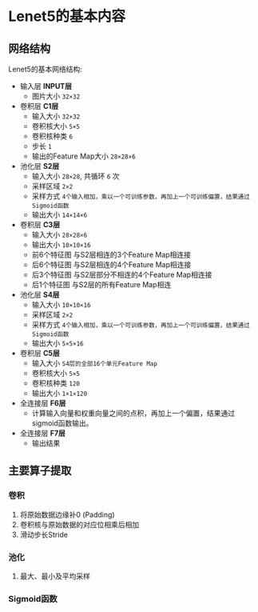 # Lenet5的基本内容

## 网络结构

Lenet5的基本网络结构:

+ 输入层 __INPUT层__
  - 图片大小 `32×32`
+ 卷积层 __C1层__
  - 输入大小 `32×32`
  - 卷积核大小 `5×5`
  - 卷积核种类 `6`
  - 步长 `1`
  - 输出的Feature Map大小 `28×28×6`
+ 池化层 __S2层__
  - 输入大小 `28×28`, 共循环 `6` 次
  - 采样区域 `2×2`
  - 采样方式 `4个输入相加，乘以一个可训练参数，再加上一个可训练偏置，结果通过Sigmoid函数`
  - 输出大小 `14×14×6`
+ 卷积层 __C3层__
  - 输入大小 `28×28×6`
  - 输出大小 `10×10×16`
  - 前6个特征图 与S2层相连的3个Feature Map相连接
  - 后6个特征图 与S2层相连的4个Feature Map相连接
  - 后3个特征图 与S2层部分不相连的4个Feature Map相连接
  - 后1个特征图 与S2层的所有Feature Map相连
+ 池化层 __S4层__
  - 输入大小 `10×10×16`
  - 采样区域 `2×2`
  - 采样方式 `4个输入相加，乘以一个可训练参数，再加上一个可训练偏置，结果通过Sigmoid函数`
  - 输出大小 `5×5×16`
+ 卷积层 __C5层__
  - 输入大小 `S4层的全部16个单元Feature Map`
  - 卷积核大小 `5×5`
  - 卷积核种类 `120`
  - 输出大小 `1×1×120`
+ 全连接层 __F6层__
  - 计算输入向量和权重向量之间的点积，再加上一个偏置，结果通过sigmoid函数输出。
+ 全连接层 __F7层__
  - 输出结果
  
## 主要算子提取

### 卷积

1. 将原始数据边缘补0 (Padding)
2. 卷积核与原始数据的对应位相乘后相加
3. 滑动步长Stride

### 池化

1. 最大、最小及平均采样

### Sigmoid函数

### 
